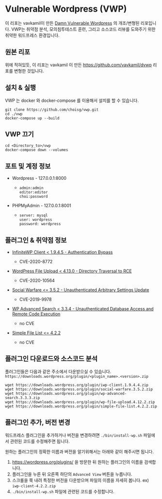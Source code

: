 # Vulnerable Wordpress (VWP) 
이 리포는 vavkamil이 만든 [Damn Vulnerable Wordpress](https://github.com/vavkamil/dvwp) 의 개조/변형된 리포입니다. 
VWP는 취약점 분석, 모의침투테스트 훈련, 그리고 소스코드 리뷰를 도와주기 위한 취약한 워드프레스 환경입니다. 

## 원본 리포 
위에 적혀있듯, 이 리포는 vavkamil 이 만든 https://github.com/vavkamil/dvwp 리포를 변형한 것입니다. 

## 설치 & 실행 
VWP 는 docker 와 docker-compose 를 이용해서 설치를 할 수 있습니다. 

```
git clone https://github.com/choisg/vwp.git
cd ./vwp
docker-compose up --build 
```

## VWP 끄기 
```
cd <Directory_to>/vwp
docker-compose down --volumes
```

## 포트 및 계정 정보 
- Wordpress - 127.0.0.1:8000
  - ```
    admin:admin
    editor:editor
    choi:password 
    ```
- PHPMyAdmin - 127.0.0.1:8001
  - ```
    server: mysql
    user: wordpress
    password: wordpress
    ```

## 플러그인 & 취약점 정보
* [InfiniteWP Client < 1.9.4.5 - Authentication Bypass](https://wpvulndb.com/vulnerabilities/10011)
  - CVE-2020-8772

* [WordPress File Upload < 4.13.0 - Directory Traversal to RCE](https://wpvulndb.com/vulnerabilities/10132)
  - CVE-2020-10564

* [Social Warfare <= 3.5.2 - Unauthenticated Arbitrary Settings Update](https://wpvulndb.com/vulnerabilities/9238)
  - CVE-2019-9978

* [WP Advanced Search < 3.3.4 - Unauthenticated Database Access and Remote Code Execution](https://wpvulndb.com/vulnerabilities/10115)
  - no CVE

* [Simple File List <= 4.2.2](https://www.cybersecurity-help.cz/vdb/SB2020042711)
  - no CVE

## 플러그인 다운로드와 소스코드 분석 
플러그인들은 다음과 같은 주소에서 다운받으실 수 있습니다.  `https://downloads.wordpress.org/plugin/<plugin_name>.<version>.zip`

```
wget https://downloads.wordpress.org/plugin/iwp-client.1.9.4.4.zip
wget https://downloads.wordpress.org/plugin/social-warfare.3.5.2.zip
wget https://downloads.wordpress.org/plugin/wp-advanced-search.3.3.3.zip
wget https://downloads.wordpress.org/plugin/wp-file-upload.4.12.2.zip
wget https://downloads.wordpress.org/plugin/simple-file-list.4.2.2.zip
```

## 플러그인 추가, 버전 변경 

워드프레스 플러그인을 추가하거나 버전을 변경하려면 `./bin/install-wp.sh` 파일에서 관련된 코드를 수정해주면 됩니다. 

원하는 플러그인의 정확한 이름과 버전을 알기위해서는 아래와 같이 해주시면 됩니다. 

1. https://wordpress.org/plugins/ 을 방문한 뒤 원하는 플러그인의 이름을 검색합니다. 
2. 플러그인을 누른 뒤 오른쪽 하단의 `Advanced View` 버튼을 누릅니다.
3. 스크롤을 쭉 내려 특정한 버전을 다운받으며 파일의 이름을 자세히 봅니다. ex) `iwp-client-4.2.2.zip` 
4. `./bin/install-wp.sh` 파일에 관련된 코드를 수정합니다.